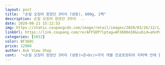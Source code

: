 ```yaml
---
layout: post 
title:  "손질 오징어 원양산 3마리 (냉동), 600g, 1팩" 
description: 손질 오징어 원양산 3마리  ..
date: 2020-08-21 15:12:53 
img: https://static.coupangcdn.com/image/retail/images/2020/03/26/12/1/cfe8d4dd-0947-40fa-b319-462906546aaa.jpg 
linkUrl: https://link.coupang.com/re/AFFSDP?lptag=AF3600438&subid=ahnPublicAsk&pageKey=1392191627&itemId=2427633040&vendorItemId=70421628492&traceid=V0-113-81ddc6469097e9d8 
categories: [1012] 
color: BF360C 
price: 12960 
author: Ask View Shop 
cont:  "<손질 오징어 원양산 3마리 (냉동)>은<br/>각각 개별 진공포장되어 지퍼백 안에 들어있습니다.<br/><br/>고무장갑을 끼고 벗기면 잘 벗겨져요<br/>과분한 안전포장인 것 같습니다.<br/> 포장 훌륭해요<br/>그게 귀찮아서 마트서 오징어를 들었다가 그냥 놓기도 합니다.<br/><br/>깨끗하게 내장이 제거돼 있구요,<br/>깨끗하게 손질된 오징어 3미가<br/>너무 맛있게 먹었어요.<br/><br/>넘 깨끗하게 손질되어 오네요.<br/>.<br/><br/>막상 그렇게 하기 힘든 이유는 손질하기가 번거로워서죠.<br/><br/>물로만 세척해서 오징어볶음 맛있게 해서<br/>별점 5점!<br/>세일할때 재구매해야 겠어요<br/>손질 오징어 너무 간편하고 싱싱하네요!<br/>손질 후 최대한 빨리 음식물 쓰레기를 버려야 하고... <br/><br/>안질기고 야들야들 냄새도 없어요.<br/><br/>오징어 3마리 정도야 뜯자마자 다 먹어버릴 저에게는<br/>오징어 낙지는 매일매일도 먹을 수 있는 저이지만<br/>오징어 먹물이 터질새라 내장을 꺼내는 것도 신경쓰이고<br/>오징어를 한번 손질하면 냄새 때문에<br/>저녁에 먹었어요<br/>저녁에 조리해서 먹어보고 상품평 마무리하겠습니다, 추릅<br/>저는 2마리를 먹고 다시 주문했습니다.<br/><br/>저는 오징어나 낙지/주꾸미라면 자다가도 벌떡 일어나는 사람입니다.<br/><br/>질기지 않아서 아이들도 잘먹네요!<br/>참, 필요시 오징어껍질은 직접 벗기셔야 합니다.<br/><br/>해동해서 칼집 넣고 데쳐서 초장에 찍어 먹었어요.<br/><br/>" 
---
```

